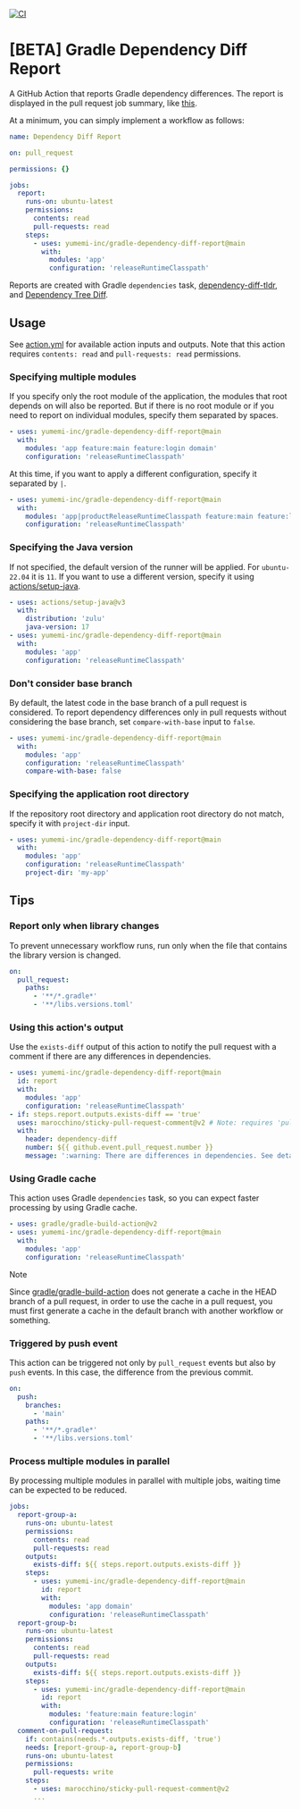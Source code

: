 [![CI](https://github.com/yumemi-inc/gradle-dependency-diff-report/actions/workflows/ci.yml/badge.svg)](https://github.com/yumemi-inc/gradle-dependency-diff-report/actions/workflows/ci.yml)

# [BETA] Gradle Dependency Diff Report

A GitHub Action that reports Gradle dependency differences.
The report is displayed in the pull request job summary, like [this](https://github.com/yumemi-inc/gradle-dependency-diff-report/actions/runs/6220601823).

At a minimum, you can simply implement a workflow as follows:

```yaml
name: Dependency Diff Report

on: pull_request

permissions: {}

jobs:
  report:
    runs-on: ubuntu-latest
    permissions:
      contents: read
      pull-requests: read
    steps:
      - uses: yumemi-inc/gradle-dependency-diff-report@main
        with:
          modules: 'app'
          configuration: 'releaseRuntimeClasspath'
```

Reports are created with Gradle `dependencies` task, [dependency-diff-tldr](https://github.com/careem/dependency-diff-tldr), and [Dependency Tree Diff](https://github.com/JakeWharton/dependency-tree-diff).

## Usage

See [action.yml](action.yml) for available action inputs and outputs.
Note that this action requires `contents: read` and `pull-requests: read` permissions.

### Specifying multiple modules

If you specify only the root module of the application, the modules that root depends on will also be reported.
But if there is no root module or if you need to report on individual modules, specify them separated by spaces.

```yaml
- uses: yumemi-inc/gradle-dependency-diff-report@main
  with:
    modules: 'app feature:main feature:login domain'
    configuration: 'releaseRuntimeClasspath'
```

At this time, if you want to apply a different configuration, specify it separated by `|`.

```yaml
- uses: yumemi-inc/gradle-dependency-diff-report@main
  with:
    modules: 'app|productReleaseRuntimeClasspath feature:main feature:login domain|debugRuntimeClasspath'
    configuration: 'releaseRuntimeClasspath'
```

### Specifying the Java version

If not specified, the default version of the runner will be applied.
For `ubuntu-22.04` it is `11`.
If you want to use a different version, specify it using [actions/setup-java](https://github.com/actions/setup-java).

```yaml
- uses: actions/setup-java@v3
  with:
    distribution: 'zulu'
    java-version: 17
- uses: yumemi-inc/gradle-dependency-diff-report@main
  with:
    modules: 'app'
    configuration: 'releaseRuntimeClasspath'
```
### Don't consider base branch

By default, the latest code in the base branch of a pull request is considered.
To report dependency differences only in pull requests without considering the base branch, set `compare-with-base` input to `false`.

```yaml
- uses: yumemi-inc/gradle-dependency-diff-report@main
  with:
    modules: 'app'
    configuration: 'releaseRuntimeClasspath'
    compare-with-base: false
```

### Specifying the application root directory

If the repository root directory and application root directory do not match, specify it with `project-dir` input.

```yaml
- uses: yumemi-inc/gradle-dependency-diff-report@main
  with:
    modules: 'app'
    configuration: 'releaseRuntimeClasspath'
    project-dir: 'my-app'
```

## Tips

### Report only when library changes

To prevent unnecessary workflow runs, run only when the file that contains the library version is changed.

```yaml
on:
  pull_request:
    paths:
      - '**/*.gradle*'
      - '**/libs.versions.toml'
```

### Using this action's output

Use the `exists-diff` output of this action to notify the pull request with a comment if there are any differences in dependencies.

```yaml
- uses: yumemi-inc/gradle-dependency-diff-report@main
  id: report
  with:
    modules: 'app'
    configuration: 'releaseRuntimeClasspath'
- if: steps.report.outputs.exists-diff == 'true'
  uses: marocchino/sticky-pull-request-comment@v2 # Note: requires 'pull-requests: write' permission
  with:
    header: dependency-diff
    number: ${{ github.event.pull_request.number }}
    message: ':warning: There are differences in dependencies. See details [here](https://github.com/${{ github.repository }}/actions/runs/${{ github.run_id }}).'
```

### Using Gradle cache

This action uses Gradle `dependencies` task, so you can expect faster processing by using Gradle cache.

```yaml
- uses: gradle/gradle-build-action@v2
- uses: yumemi-inc/gradle-dependency-diff-report@main
  with:
    modules: 'app'
    configuration: 'releaseRuntimeClasspath'
```

> [!NOTE]  
> Since [gradle/gradle-build-action](https://github.com/gradle/gradle-build-action#using-the-cache-read-only) does not generate a cache in the HEAD branch of a pull request, in order to use the cache in a pull request, you must first generate a cache in the default branch with another workflow or something.

### Triggered by push event

This action can be triggered not only by `pull_request` events but also by `push` events.
In this case, the difference from the previous commit.

```yaml
on:
  push:
    branches:
      - 'main'
    paths:
      - '**/*.gradle*'
      - '**/libs.versions.toml'
```

### Process multiple modules in parallel

By processing multiple modules in parallel with multiple jobs, waiting time can be expected to be reduced.

```yaml
jobs:
  report-group-a:
    runs-on: ubuntu-latest
    permissions:
      contents: read
      pull-requests: read
    outputs:
      exists-diff: ${{ steps.report.outputs.exists-diff }}
    steps:
      - uses: yumemi-inc/gradle-dependency-diff-report@main
        id: report
        with:
          modules: 'app domain'
          configuration: 'releaseRuntimeClasspath'
  report-group-b:
    runs-on: ubuntu-latest
    permissions:
      contents: read
      pull-requests: read
    outputs:
      exists-diff: ${{ steps.report.outputs.exists-diff }}
    steps:
      - uses: yumemi-inc/gradle-dependency-diff-report@main
        id: report
        with:
          modules: 'feature:main feature:login'
          configuration: 'releaseRuntimeClasspath'
  comment-on-pull-request:
    if: contains(needs.*.outputs.exists-diff, 'true')
    needs: [report-group-a, report-group-b]
    runs-on: ubuntu-latest
    permissions:
      pull-requests: write
    steps:
      - uses: marocchino/sticky-pull-request-comment@v2
      ...
```
